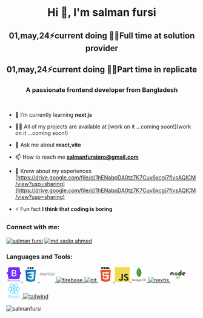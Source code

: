 <h1 align="center">Hi 👋, I'm salman fursi</h1>
<h2 align="center">01,may,24⚡current doing 👨‍💻Full time at solution provider</h2>
<h2 align="center">01,may,24⚡current doing 👨‍💻Part time in replicate </h2>

<h3 align="center">A passionate frontend developer from Bangladesh</h3>
<img src="https://scontent.fdac24-3.fna.fbcdn.net/v/t39.30808-6/491736122_122151714578476740_3020576767426259319_n.jpg?_nc_cat=106&ccb=1-7&_nc_sid=127cfc&_nc_ohc=XyKEWFEvI3YQ7kNvwGtKPUF&_nc_oc=Adkc_pCUOf3LzpQ9MHMJxOkCpLXuXPDoj9i54wRCNV88diV-dlytw3hAceTsGcc2VVU&_nc_zt=23&_nc_ht=scontent.fdac24-3.fna&_nc_gid=-5e0R08bpNa4KD66WaQ2FA&oh=00_AfGxqQonD_zJ4JenNxDn0BBbMK-cnu6vZ8_bBMl3VMIMhw&oe=680830E4" alt="">


- 🌱 I’m currently learning **next js**

- 👨‍💻 All of my projects are available at [work on it ...coming soon!](work on it ...coming soon!)

- 💬 Ask me about **react,vite**

- 📫 How to reach me **salmanfursipro@gmail.com**

- 📄 Know about my experiences [https://drive.google.com/file/d/1hENabpDA0tz7K7Cuv6xcgj7flvsAQICM/view?usp=sharing](https://drive.google.com/file/d/1hENabpDA0tz7K7Cuv6xcgj7flvsAQICM/view?usp=sharing)

- ⚡ Fun fact **I think that coding is boring**

<h3 align="left">Connect with me:</h3>
<p align="left">
<a href="https://linkedin.com/in/salman fursi" target="blank"><img align="center" src="https://raw.githubusercontent.com/rahuldkjain/github-profile-readme-generator/master/src/images/icons/Social/linked-in-alt.svg" alt="salman fursi" height="30" width="40" /></a>
<a href="https://fb.com/md sadiq ahmed" target="blank"><img align="center" src="https://raw.githubusercontent.com/rahuldkjain/github-profile-readme-generator/master/src/images/icons/Social/facebook.svg" alt="md sadiq ahmed" height="30" width="40" /></a>
</p>

<h3 align="left">Languages and Tools:</h3>
<p align="left"> <a href="https://getbootstrap.com" target="_blank" rel="noreferrer"> <img src="https://raw.githubusercontent.com/devicons/devicon/master/icons/bootstrap/bootstrap-plain-wordmark.svg" alt="bootstrap" width="40" height="40"/> </a> <a href="https://www.w3schools.com/css/" target="_blank" rel="noreferrer"> <img src="https://raw.githubusercontent.com/devicons/devicon/master/icons/css3/css3-original-wordmark.svg" alt="css3" width="40" height="40"/> </a> <a href="https://expressjs.com" target="_blank" rel="noreferrer"> <img src="https://raw.githubusercontent.com/devicons/devicon/master/icons/express/express-original-wordmark.svg" alt="express" width="40" height="40"/> </a> <a href="https://firebase.google.com/" target="_blank" rel="noreferrer"> <img src="https://www.vectorlogo.zone/logos/firebase/firebase-icon.svg" alt="firebase" width="40" height="40"/> </a> <a href="https://git-scm.com/" target="_blank" rel="noreferrer"> <img src="https://www.vectorlogo.zone/logos/git-scm/git-scm-icon.svg" alt="git" width="40" height="40"/> </a> <a href="https://www.w3.org/html/" target="_blank" rel="noreferrer"> <img src="https://raw.githubusercontent.com/devicons/devicon/master/icons/html5/html5-original-wordmark.svg" alt="html5" width="40" height="40"/> </a> <a href="https://developer.mozilla.org/en-US/docs/Web/JavaScript" target="_blank" rel="noreferrer"> <img src="https://raw.githubusercontent.com/devicons/devicon/master/icons/javascript/javascript-original.svg" alt="javascript" width="40" height="40"/> </a> <a href="https://www.mongodb.com/" target="_blank" rel="noreferrer"> <img src="https://raw.githubusercontent.com/devicons/devicon/master/icons/mongodb/mongodb-original-wordmark.svg" alt="mongodb" width="40" height="40"/> </a> <a href="https://nextjs.org/" target="_blank" rel="noreferrer"> <img src="https://cdn.worldvectorlogo.com/logos/nextjs-2.svg" alt="nextjs" width="40" height="40"/> </a> <a href="https://nodejs.org" target="_blank" rel="noreferrer"> <img src="https://raw.githubusercontent.com/devicons/devicon/master/icons/nodejs/nodejs-original-wordmark.svg" alt="nodejs" width="40" height="40"/> </a> <a href="https://reactjs.org/" target="_blank" rel="noreferrer"> <img src="https://raw.githubusercontent.com/devicons/devicon/master/icons/react/react-original-wordmark.svg" alt="react" width="40" height="40"/> </a> <a href="https://tailwindcss.com/" target="_blank" rel="noreferrer"> <img src="https://www.vectorlogo.zone/logos/tailwindcss/tailwindcss-icon.svg" alt="tailwind" width="40" height="40"/> </a> </p>

<p><img align="center" src="https://github-readme-stats.vercel.app/api/top-langs?username=salmanfursi&show_icons=true&locale=en&layout=compact" alt="salmanfursi" /></p>

